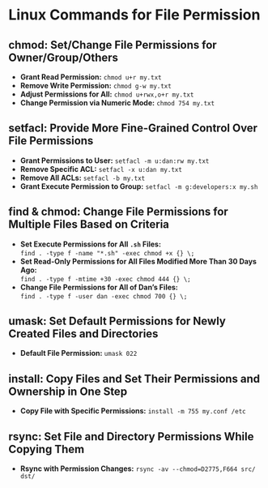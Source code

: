 # Linux Commands for File Permission

## chmod: Set/Change File Permissions for Owner/Group/Others
- **Grant Read Permission:** `chmod u+r my.txt`
- **Remove Write Permission:** `chmod g-w my.txt`
- **Adjust Permissions for All:** `chmod u+rwx,o+r my.txt`
- **Change Permission via Numeric Mode:** `chmod 754 my.txt`

## setfacl: Provide More Fine-Grained Control Over File Permissions
- **Grant Permissions to User:** `setfacl -m u:dan:rw my.txt`
- **Remove Specific ACL:** `setfacl -x u:dan my.txt`
- **Remove All ACLs:** `setfacl -b my.txt`
- **Grant Execute Permission to Group:** `setfacl -m g:developers:x my.sh`

## find & chmod: Change File Permissions for Multiple Files Based on Criteria
- **Set Execute Permissions for All `.sh` Files:**  
  `find . -type f -name "*.sh" -exec chmod +x {} \;`
- **Set Read-Only Permissions for All Files Modified More Than 30 Days Ago:**  
  `find . -type f -mtime +30 -exec chmod 444 {} \;`
- **Change File Permissions for All of Dan’s Files:**  
  `find . -type f -user dan -exec chmod 700 {} \;`

## umask: Set Default Permissions for Newly Created Files and Directories
- **Default File Permission:** `umask 022`

## install: Copy Files and Set Their Permissions and Ownership in One Step
- **Copy File with Specific Permissions:** `install -m 755 my.conf /etc`

## rsync: Set File and Directory Permissions While Copying Them
- **Rsync with Permission Changes:** `rsync -av --chmod=D2775,F664 src/ dst/`
